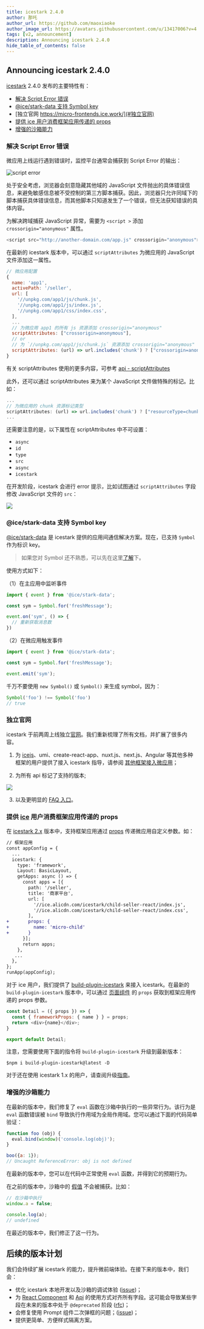 ```yaml
---
title: icestark 2.4.0
author: 那吒
author_url: https://github.com/maoxiaoke
author_image_url: https://avatars.githubusercontent.com/u/13417006?v=4
tags: [v2, announcement]
description: Announcing icestark 2.4.0
hide_table_of_contents: false
---
```


## Announcing icestark 2.4.0

[icestark](https://github.com/ice-lab/icestark/releases/tag/v2.4.0) 2.4.0 发布的主要特性有：

  - [解决 Script Error 错误](#解决-script-error-错误)
  - [@ice/stark-data 支持 Symbol key](#icestark-data-支持-symbol-key)
  - [独立官网 https://micro-frontends.ice.work/](#独立官网)
  - [提供 ice 用户消费框架应用传递的 props](#提供-ice-用户消费框架应用传递的-props)
  - [增强的沙箱能力](#增强的沙箱能力)

<!--truncate-->

### 解决 Script Error 错误

微应用上线运行遇到错误时，监控平台通常会捕获到 Script Error 的输出：

![script error](https://img.alicdn.com/imgextra/i4/O1CN01BiMLFq1YXeDQVV7Ri_!!6000000003069-0-tps-680-29.jpg)

处于安全考虑，浏览器会刻意隐藏其他域的 JavaScript 文件抛出的具体错误信息，来避免敏感信息被不受控制的第三方脚本捕获。因此，浏览器只允许同域下的脚本捕获具体错误信息，而其他脚本只知道发生了一个错误，但无法获知错误的具体内容。

为解决跨域捕获 JavaScript 异常，需要为 `<script >` 添加 `crossorigin="anonymous"` 属性。

```js
<script src="http://another-domain.com/app.js" crossorigin="anonymous"></script>
```

在最新的 icestark 版本中，可以通过 `scriptAttributes` 为微应用的 JavaScript 文件添加这一属性。

```js
// 微应用配置
{
  name: 'app1',
  activePath: '/seller',
  url: [
    '//unpkg.com/app1/js/chunk.js',
    '//unpkg.com/app1/js/index.js',
    '//unpkg.com/app1/css/index.css',
  ],
  ...
  // 为微应用 app1 的所有 js 资源添加 crossorigin="anonymous"
  scriptAttributes: ["crossorigin=anonymous"],
  // or
  // 为 `//unpkg.com/app1/js/chunk.js` 资源添加 crossorigin="anonymous"
  scriptAttributes: (url) => url.includes('chunk') ? ["crossorigin=anonymous"] : [],
}
```

有关 scriptAttributes 使用的更多内容，可参考 [api - scriptAttributes](/docs/api/core#scriptattributes)

此外，还可以通过 scriptAttributes 来为某个 JavaScript 文件做特殊的标记。比如：

```js
...
// 为微应用的 chunk 资源标记类型
scriptAttributes: (url) => url.includes('chunk') ? ["resourceType=chunk"] : [],
...
```

还需要注意的是，以下属性在 scriptAttributes 中不可设置：

+ `async`
+ `id`
+ `type`
+ `src`
+ `async`
+ `icestark`

在开发阶段，icestark 会进行 error 提示，比如试图通过 `scriptAttributes` 字段修改 JavaScript 文件的 `src`：

![](https://img.alicdn.com/imgextra/i3/O1CN01L5Sec41OdvUERElhd_!!6000000001729-0-tps-1362-282.jpg)


### @ice/stark-data 支持 Symbol key

[@ice/stark-data](/docs/guide/advanced/communication) 是 icestark 提供的应用间通信解决方案。现在，已支持 `Symbol` 作为标识 key。

> 如果您对 Symbol 还不熟悉，可以先在这里[了解](https://developer.mozilla.org/en-US/docs/Web/JavaScript/Reference/Global_Objects/Symbol)下。

使用方式如下：

（1）在主应用中监听事件

```js
import { event } from '@ice/stark-data';

const sym = Symbol.for('freshMessage');

event.on('sym', () => {
  // 重新获取消息数
})
```

（2）在微应用触发事件

```js
import { event } from '@ice/stark-data';

const sym = Symbol.for('freshMessage');

event.emit('sym');
```

千万不要使用 `new Symbol()` 或 `Symbol()` 来生成 symbol，因为：

```js
Symbol('foo') !== Symbol('foo')
// true
```

### 独立官网

icestark 于前两周上线独立[官网](https://micro-frontends.ice.work/)。我们重新梳理了所有文档，并扩展了很多内容。

1. 为 [icejs](https://ice.work/)、umi、create-react-app、nuxt.js、next.js、Angular 等其他多种框架的用户提供了接入 icestark 指导，请参阅 [其他框架接入微应用](/docs/guide/use-child/others)；

2. 为所有 api 标记了支持的版本;

![](https://img.alicdn.com/imgextra/i1/O1CN01dp76nB2A5fPvnBB6O_!!6000000008152-0-tps-956-186.jpg)

3. 以及更明显的 [FAQ 入口](http://localhost:3000/icestark-site/docs/faq)。

### 提供 [ice](https://ice.work/) 用户消费框架应用传递的 props

在 [icestark 2.x](/docs/guide/upgrade) 版本中，支持框架应用通过 [props](/docs/api/core#props) 传递微应用自定义参数。如：

```diff
// 框架应用
const appConfig = {
  ...
  icestark: {
    type: 'framework',
    Layout: BasicLayout,
    getApps: async () => {
      const apps = [{
        path: '/seller',
        title: '商家平台',
        url: [
          '//ice.alicdn.com/icestark/child-seller-react/index.js',
          '//ice.alicdn.com/icestark/child-seller-react/index.css',
        ],
+       props: {
+         name: 'micro-child'
+       }
      }];
      return apps;
    },
   ...
  },
};
runApp(appConfig);
```

对于 ice 用户，我们提供了 [build-plugin-icestark](https://ice.work/docs/guide/advanced/icestark) 来接入 icestark。在最新的 `build-plugin-icestark` 版本中，可以通过 [页面组件](https://ice.work/docs/guide/basic/router#%E8%B7%AF%E7%94%B1%E7%BB%84%E4%BB%B6%E5%8F%82%E6%95%B0) 的 `props` 获取到框架应用传递的 props 参数。

```js
const Detail = ({ props }) => {
  const { frameworkProps: { name } } = props;
  return <div>{name}</div>;
}

export default Detail;
```

注意，您需要使用下面的指令将 `build-plugin-icestark` 升级到最新版本：

```shell
$npm i build-plugin-icestark@latest -D
```

对于还在使用 icestark 1.x 的用户，请查阅升级[指南](/docs/guide/upgrade)。

### 增强的沙箱能力

在最新的版本中，我们修复了 `eval` 函数在沙箱中执行的一些异常行为。该行为是 `eval` 函数错误被 `bind` 导致执行作用域为全局作用域。您可以通过下面的代码简单验证：

```js
function foo (obj) {
  eval.bind(window)('console.log(obj)');
}

boo({a: 1});
// Uncaught ReferenceError: obj is not defined
```

在最新的版本中，您可以在代码中正常使用 `eval` 函数，并得到它的预期行为。

在之前的版本中，沙箱中的 [假值](https://developer.mozilla.org/en-US/docs/Glossary/Falsy) 不会被捕获。比如：

```js
// 在沙箱中执行
window.a = false;

console.log(a);
// undefined
```

在最近的版本中，我们修正了这一行为。


## 后续的版本计划

我们会持续扩展 icestark 的能力，提升微前端体验。在接下来的版本中，我们会：

+ 优化 icestark 本地开发以及沙箱的调试体验 ([issue](https://github.com/ice-lab/icestark/issues/259))；
+ 为 [React Component](/docs/api/wrapper) 和 [Api](/docs/api/core) 的使用方式对齐所有字段。这可能会导致某些字段在未来的版本中处于 `@deprecated` 阶段 ([rfc](https://github.com/ice-lab/icestark/issues/299))；
+ 会修复使用 Prompt 组件二次弹框的问题；([issue](https://github.com/ice-lab/icestark/issues/325))；
+ 提供更简单、方便样式隔离方案。

